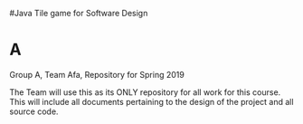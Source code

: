 #Java Tile game for Software Design

# A
Group A, Team Afa, Repository for Spring 2019

The Team will use this as its ONLY repository for all work for this course. This will include all documents pertaining to the design of the project and all source code. 
